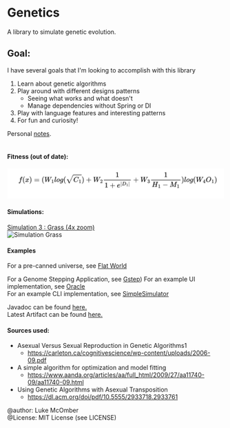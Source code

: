 # Genetics

A library to simulate genetic evolution.

## Goal:
I have several goals that I'm looking to accomplish with this library
1. Learn about genetic algorithms
2. Play around with different designs patterns
	- Seeing what works and what doesn't
	- Manage dependencies without Spring or DI
3. Play with language features and interesting patterns
4. For fun and curiosity!

Personal [notes](https://www.lukemcomber.net/categories/genesis/). <br /><br />

#### Fitness (out of date):
![Basic Fitness Function](https://github.com/ADifferentLuke/Genetics/blob/main/misc/BasicFitnessFunction.png?raw=true)

#### Simulations:
[Simulation 3 : Grass (4x zoom)](https://github.com/ADifferentLuke/Genetics/blob/main/notes/simulation_3_800x400) <br/>
![Simulation Grass](https://github.com/ADifferentLuke/Genetics/blob/main/misc/Grass.gif?raw=true)

#### Examples
For a pre-canned universe, see [Flat World](https://github.com/ADifferentLuke/Genetics/blob/main/src/main/java/net/lukemcomber/genetics/universes/FlatFloraUniverse.java)

For a Genome Stepping Application, see [Gstep](https://github.com/ADifferentLuke/Gstep))
For an example UI implementation, see [Oracle](https://github.com/ADifferentLuke/Oracle)</br>
For an example CLI implementation, see [SimpleSimulator](https://github.com/ADifferentLuke/Genetics/blob/main/src/main/java/net/lukemcomber/genetics/utilities/SimpleSimulator.java) <br />

Javadoc can be found [here.](https://www.javadoc.io/doc/net.lukemcomber/genetics/latest/index.html)</br>
Latest Artifact can be found [here.](https://central.sonatype.com/artifact/net.lukemcomber/genetics)

#### Sources used:
* Asexual Versus Sexual Reproduction in Genetic Algorithms1
  * https://carleton.ca/cognitivescience/wp-content/uploads/2006-09.pdf
* A simple algorithm for optimization and model fitting
  * https://www.aanda.org/articles/aa/full_html/2009/27/aa11740-09/aa11740-09.html
* Using Genetic Algorithms with Asexual Transposition
  * https://dl.acm.org/doi/pdf/10.5555/2933718.2933761

@author: Luke McOmber  
@License: MIT License (see LICENSE)


